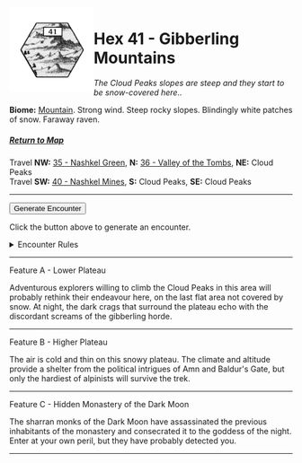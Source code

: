 
<img align="left" width=150px src="/images/Hexes/hex41.png">
<h1>Hex 41 - Gibberling Mountains</h1>

*The Cloud Peaks slopes are steep and they start to be snow-covered here..*

**Biome:** <u>Mountain</u>. Strong wind. Steep rocky slopes. Blindingly white patches of snow. Faraway raven.

##### [Return to Map](https://saltygoo.github.io/2024/12/31/BGHex/)
Travel **NW:** [35 - Nashkel Green](/pages/BaldurHex/35-Green), **N:** [36 - Valley of the Tombs](/pages/BaldurHex/36-Tombs), **NE:** Cloud Peaks<br>
Travel **SW:** [40 - Nashkel Mines](/pages/BaldurHex/40-Mines),  **S:** Cloud Peaks, **SE:** Cloud Peaks

 ---
 
<button id="generateText" >Generate Encounter</button> <br>

<span class="grey" id="result" style="height: 75px;"> Click the button above to generate an encounter. </span>

<details markdown="1">
<summary>Encounter Rules</summary>
Generate an encounter the first time the party goes to one of this hex's features and every 12 hours. Encounters can happen on the way to the location or at the destination. If an encounter would happen while the party rests, good survival skills while setting up camp make the encounter happen after the full rest is completed. Search the [Baldur's Gate Wiki](https://baldursgate.fandom.com/wiki/Baldur%27s_Gate_Wiki) for information on named NPC. Do not hesitate to replace any named NPC by one the players have already met from time to time! It makes for a better story.
</details>

 ---

<span class="blacktitle"> Feature A - Lower Plateau</span>

Adventurous explorers willing to climb the Cloud Peaks in this area will probably rethink their endeavour here, on the last flat area not covered by snow. At night, the dark crags that surround the plateau echo with the discordant screams of the gibberling horde.

---

<span class="blacktitle"> Feature B - Higher Plateau</span>

The air is cold and thin on this snowy plateau. The climate and altitude provide a shelter from the political intrigues of Amn and Baldur's Gate, but only the hardiest of alpinists will survive the trek.

---

<span class="blacktitle"> Feature C - Hidden Monastery of the Dark Moon</span>

The sharran monks of the Dark Moon have assassinated the previous inhabitants of the monastery and consecrated it to the goddess of the night. Enter at your own peril, but they have probably detected you.


---

<script>
    const climate1 = "Mountain";
    const climate2 = "Mountain";
</script>
<script src="/scripts/BGencounter.js"></script>
